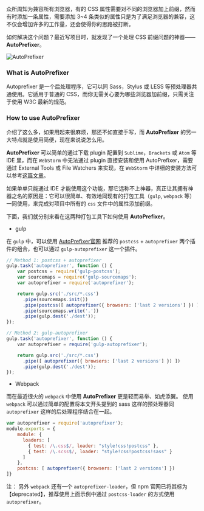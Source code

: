 众所周知为兼容所有浏览器，有的 CSS 属性需要对不同的浏览器加上前缀，然而有时添加一条属性，需要添加 3~4 条类似的属性只是为了满足浏览器的兼容，这不仅会增加许多的工作量，还会使得你的思路被打断。

如何解决这个问题？最近写项目时，就发现了一个处理 CSS 前缀问题的神器——**AutoPrefixer**。

![AutoPrefixer](http://o7nu3cbe9.bkt.clouddn.com/blog/autoprefixer/autoprefixer.png)

### What is AutoPrefixer
Autoprefixer 是一个后处理程序，它可以同 Sass，Stylus 或 LESS 等预处理器共通使用。它适用于普通的 CSS，而你无需关心要为哪些浏览器加前缀，只需关注于使用 W3C 最新的规范。

### How to use AutoPrefixer
介绍了这么多，如果用起来很麻烦，那还不如直接手写，而 **AutoPrefixer** 的另一大特点就是使用简便，现在来说说怎么用。

**AutoPrefixer** 可以简单的通过下载 plugin 配置到 `Sublime`，`Brackets` 或 `Atom` 等 IDE 里，而在 `WebStorm` 中无法通过 plugin 直接安装和使用 AutoPrefixer，需要通过 External Tools 或 File Watchers 来实现，在 `WebStorm` 中详细的安装方法可以参考[这篇文章](http://www.css88.com/archives/5670)。

如果单单只能通过 IDE 才能使用这个功能，那它远称不上神器，真正让其拥有神器之名的原因是：它可以很简单、有效地同现有的打包工具（`gulp`, `webpack` 等）一同使用，来完成对项目中所有的 `css` 文件中的属性添加前缀。

下面，我们就分别来看在这两种打包工具下如何使用 **AutoPrefixer**。

* gulp

在 `gulp` 中，可以使用 [AutoPrefixer官网](https://github.com/postcss/autoprefixer) 推荐的 `postcss` + `autoprefixer` 两个插件的组合，也可以通过 `gulp-autoprefixer` 这一个插件。
```JavaScript
// Method 1: postcss + autoprefixer
gulp.task('autoprefixer', function () {
    var postcss = require('gulp-postcss');
    var sourcemaps = require('gulp-sourcemaps');
    var autoprefixer = require('autoprefixer');

    return gulp.src('./src/*.css')
      .pipe(sourcemaps.init())
      .pipe(postcss([ autoprefixer({ browsers: ['last 2 versions'] }) ]))
      .pipe(sourcemaps.write('.'))
      .pipe(gulp.dest('./dest'));
});

// Method 2: gulp-autoprefixer
gulp.task('autoprefixer', function () {
    var autoprefixer = require('gulp-autoprefixer');

    return gulp.src('./src/*.css')
      .pipe([ autoprefixer({ browsers: ['last 2 versions'] }) ])
      .pipe(gulp.dest('./dest'));
});
```
* Webpack

而在最近很火的 `webpack` 中使用 **AutoPrefixer** 更是轻而易举、如虎添翼。
使用 `webpack` 可以通过简单的配置将本文开头提到的 sass 这样的预处理器同 `autoprefixer` 这样的后处理程序结合在一起。

```javascript
var autoprefixer = require('autoprefixer');
module.exports = {
    module: {
      loaders: [
        { test: /\.css$/, loader: "style!css!postcss" },
        { test: /\.scss$/, loader: "style!css!postcss!sass" }
      ]
    },
    postcss: [ autoprefixer({ browsers: ['last 2 versions'] })
]}
```

注： 另外 `webpack` 还有一个 `autoprefixer-loader`，但 npm 官网已将其标为【deprecated】，推荐使用上面示例中通过 `postcss-loader` 的方式使用 `autoprefixer`。